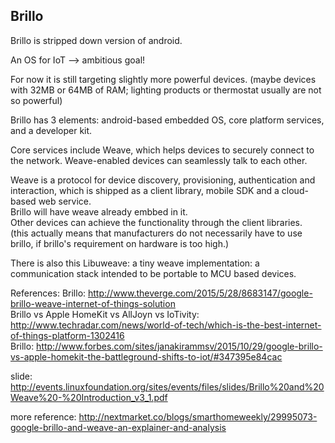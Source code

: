 Brillo
--------------

Brillo is stripped down version of android.

An OS for IoT --> ambitious goal!

For now it is still targeting slightly more powerful devices.
(maybe devices with 32MB or 64MB of RAM; lighting products or thermostat usually are not so powerful)

Brillo has 3 elements: android-based embedded OS, core platform services, and a developer kit.

Core services include Weave, which helps devices to securely connect to the network.
Weave-enabled devices can seamlessly talk to each other.

Weave is a protocol for device discovery, provisioning, authentication and interaction,
which is shipped as a client library, mobile SDK and a cloud-based web service.  
Brillo will have weave already embbed in it.  
Other devices can achieve the functionality through the client libraries.  
(this actually means that manufacturers do not necessarily have to use brillo, if brillo's requirement on hardware is too high.)

There is also this Libuweave: a tiny weave implementation:
a communication stack intended to be portable to MCU based devices.

References: 
Brillo: http://www.theverge.com/2015/5/28/8683147/google-brillo-weave-internet-of-things-solution  
Brillo vs Apple HomeKit vs AllJoyn vs IoTivity: http://www.techradar.com/news/world-of-tech/which-is-the-best-internet-of-things-platform-1302416  
Brillo: http://www.forbes.com/sites/janakirammsv/2015/10/29/google-brillo-vs-apple-homekit-the-battleground-shifts-to-iot/#347395e84cac

slide: http://events.linuxfoundation.org/sites/events/files/slides/Brillo%20and%20Weave%20-%20Introduction_v3_1.pdf

more reference:
http://nextmarket.co/blogs/smarthomeweekly/29995073-google-brillo-and-weave-an-explainer-and-analysis  

